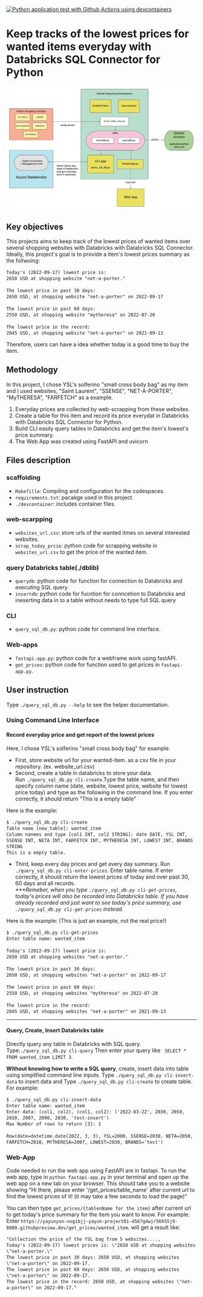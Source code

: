 [![Python application test with Github Actions using devcontainers](https://github.com/nogibjj/yayun_project01/actions/workflows/main.yml/badge.svg)](https://github.com/nogibjj/yayun_project01/actions/workflows/main.yml)

# Keep tracks of the lowest prices for wanted items everyday with Databricks SQL Connector for Python 
![alt text](https://github.com/nogibjj/yayun_project01/blob/main/Blank%20board.png)

## Key objectives
This projects aims to keep track of the lowest prices of wanted items over several shopping websites with Databricks with Databricks SQL Connector.
Ideally, this project's goal is to provide a item's lowest prices summary as the follwoing:
```
Today's (2022-09-17) lowest price is: 
2650 USD at shopping website "net-a-porter."

The lowest price in past 30 days: 
2650 USD, at shopping website "net-a-porter" on 2022-09-17

The lowest price in past 60 days: 
2550 USD, at shopping website "mytheresa" on 2022-07-20

The lowest price in the record: 
2045 USD, at shopping website "net-a-porter" on 2021-09-13
```
Therefore, users can have a idea whether today is a good time to buy the item.



## Methodology
In this project, I chose YSL's solferino "small cross body bag" as my item and I used websites, "Saint Laurent", "SSENSE", "NET-A-PORTER", "MyTHERESA", "FARFETCH" as a example.
1. Everyday prices are collected by web-scrapping from these websites.
2. Create a table for this item and record its price everydat in Databricks with Databricks SQL Connector for Python.
3. Build CLI easily query tables in Databricks and get the item's lowest's price summary.
4. The Web App was created using FastAPI and uvicorn



## Files description

### scaffolding
* ```Makefille```: Compiling and configuration for the codespaces.
* ```requirements.txt```: pacakge used in this project.
* ```./devcontainer```: includes container files.

### web-scarpping
* ```websites_url.csv```: store urls of the wanted itmes on several interested websites.
* ```scrap_today_prcie```: python code for scrapping website in ```websites_url.csv``` to get the price of the wanted item.

### query Databricks table(./dblib)
* ```querydb```: python code for function for connection to Databricks and executing SQL query.
* ```insertdb```: python code for fucntion for conncetion to Databricks and ineserting data in to a table without needs to type full SQL query

### CLI
* ```query_sql_db.py```: python code for command line interface.

### Web-apps
* ```fastapi-app.py```: python code for a webframe work using fastAPI.
* ```get_prices```: python code for function used to get prices in ```fastapi-app.py```.




## User instruction
Type ```./query_sql_db.py --help``` to see the helper documentation.

### Using Command Line Interface

#### Record everyday price and get report of the lowest prices
Here, I chose YSL's solferino "small cross body bag" for example. 

* First, store website url for your wanted-item. as a csv file in your repository. (ex. website_url.csv)
* Second, create a table in databricks to store your data.   
Run ```./query_sql_db.py cli-create```.Type the table name, and then specify column name (date, website, lowest price, website for lowest price today) and type as the following in the command line. If you enter correctly, it should return "This is a empty table"

Here is the example:
```
$ ./query_sql_db.py cli-create
Table name [new_table]: wanted_item
Column nanmes and type [col1 INT, col2 STRING]: date DATE, YSL INT, SSENSE INT, NETA INT, FARFETCH INT, MYTHERESA INT, LOWEST INT, BRANDS STRING
This is a empty table.
```
* Third, keep every day prices and get every day summary. 
Run ```./query_sql_db.py cli-enter-prices```. Enter table name. If enter correctly, it should return the lowest prices of today and over past 30, 60 days and all records.   
*\*\*\*Remeber, when you type ```./query_sql_db.py cli-get-prices```, today's prices will also be recorded into Databricks table. If you have already recorded and just want to see today's price summary, use ```./query_sql_db.py cli-get-prices``` instead.*

Here is the example: (This is just an example, not the real price!)
```
$ ./query_sql_db.py cli-get-prices
Enter table name: wanted_item

Today's (2022-09-17) lowest price is: 
2650 USD at shopping websites "net-a-porter."

The lowest price in past 30 days: 
2650 USD, at shopping websites "net-a-porter" on 2022-09-17

The lowest price in past 60 days: 
2550 USD, at shopping websites "mytheresa" on 2022-07-20

The lowest price in the record: 
2045 USD, at shopping websites "net-a-porter" on 2021-09-13

```
---------------------------------------------
#### Query, Create, Insert Databricks table
Directly query any table in Databricks with SQL query.
Type:```./query_sql_db.py cli-query``` Then enter your query like ``` SELECT * FROM wanted_item LIMIT 3```.



**Without knowing how to write a SQL query**, create, insert data into table using simplified command line inputs.
Type ```./query_sql_db.py cli-insert-data``` to insert data and Type ```./query_sql_db.py cli-create``` to create table. For example:

```
$ ./query_sql_db.py cli-insert-data
Enter table name: wanted_item
Enter data: (col1, col2), (col1, col2): ('2022-03-22', 2030, 2050, 2010, 2007, 2090, 2030, 'test-insert')
Max Number of rows to return [3]: 1

Row(date=datetime.date(2022, 3, 3), YSL=2000, SSENSE=2030, NETA=2050, FARFETCH=2010, MYTHERESA=2007, LOWEST=2030, BRANDS='test')
```

### Web-App

Code needed to run the web app using FastAPI are in fastapi. To run the web app, type in ```python fastapi-app.py``` in your terminal and open up the web app on a new tab on your browser. This should take you to a website showing "Hi there, please enter '/get_prices/table_name' after current url to find the lowest prices of it! (it may take a few seconds to load the page)"

You can then type ```get_prices/{tablenName for the item}``` after current url to get today's price summary for the item you want to know.
For example:  
Enter ```https://yayunyun-nogibjj-yayun-project01-4567g4wjr56h55j9-8080.githubpreview.dev/get_prices/wanted_item```. 
will get a result like:
```
"Collection the price of the YSL bag from 5 websites...., 
Today's (2022-09-17) lowest prices is: \"2650 USD at shopping websites \"net-a-porter.\" 
The lowest price in past 30 days: 2650 USD, at shopping websites \"net-a-porter\" on 2022-09-17. 
The lowest price in past 60 days: 2650 USD, at shopping websites \"net-a-porter\" on 2022-09-17. 
The lowest price in the record: 2650 USD, at shopping websites \"net-a-porter\" on 2022-09-17."
```











